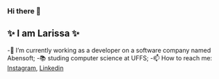### Hi there 👋



##  :sparkles: I am Larissa :sparkles:


-🌱 I’m currently working as a developer on a software company named Abensoft;
-:books: studing computer science at UFFS;
-📫 How to reach me: 
         [Instagram](https://www.instagram.com/larissamones/), [Linkedin](https://br.linkedin.com/in/larissa-mones-019753200)

